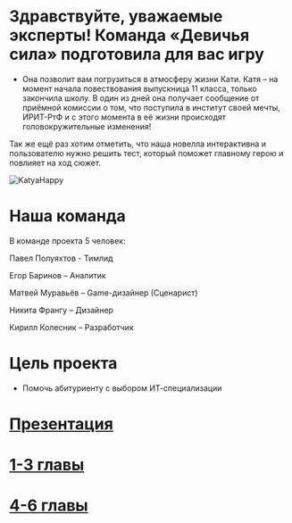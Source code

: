 # Здравствуйте, уважаемые эксперты! Команда «Девичья сила» подготовила для вас игру

- Она позволит вам погрузиться в атмосферу жизни Кати. Катя – на момент начала повествования выпускница 11 класса, только закончила школу.
  В один из дней она получает сообщение от приёмной комиссии о том, что поступила в институт своей мечты, ИРИТ-РтФ и с этого момента в её жизни происходят головокружительные изменения!

Так же ещё раз хотим отметить, что наша новелла интерактивна и
пользователю нужно решить тест, который поможет главному герою и повлияет на ход сюжет.

![KatyaHappy](https://github.com/PandaST47/RenPY-Game-URFU/assets/152496661/abc67157-ff0b-43c9-aff4-3bc09335e093)

# Наша команда

В команде проекта 5 человек:

Павел Полуяхтов - Тимлид

Егор Баринов – Аналитик

Матвей Муравьёв – Game-дизайнер (Сценарист)

Никита Франгу – Дизайнер

Кирилл Колесник – Разработчик

# Цель проекта

- Помочь абитуриенту с выбором ИТ-специализации

# [Презентация](https://vk.com/doc297912046_674511817?hash=xvjDAtajbegA3hXU4AviyGB7qljYwr2WObFq9oBrero&dl=cizM0l4UpLB26uC9eETw8GSs8uZt3Ej5GAV316iALM4)

# [1-3 главы](https://github.com/PandaST47/RenPY-Game-URFU/tree/main/1-3%20chapter)

# [4-6 главы](https://github.com/PandaST47/RenPY-Game-URFU/tree/main/4-6chapter)
